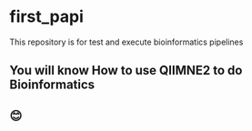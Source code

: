 # first_papi
This repository is for test and execute bioinformatics pipelines

 ## You will know How to use QIIMNE2 to do Bioinformatics

## :blush:
